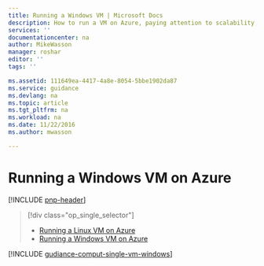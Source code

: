```yaml
---
title: Running a Windows VM | Microsoft Docs
description: How to run a VM on Azure, paying attention to scalability, resiliency, manageability, and security.
services: ''
documentationcenter: na
author: MikeWasson
manager: roshar
editor: ''
tags: ''

ms.assetid: 111649ea-4417-4a8e-8054-5bbe1902da87
ms.service: guidance
ms.devlang: na
ms.topic: article
ms.tgt_pltfrm: na
ms.workload: na
ms.date: 11/22/2016
ms.author: mwasson

---
```

# Running a Windows VM on Azure
[!INCLUDE [pnp-header](../../../includes/guidance-pnp-header-include.md)]

> [!div class="op_single_selector"]
> * [Running a Linux VM on Azure](linux-single-vm.md)
> * [Running a Windows VM on Azure](windows-single-vm.md)
> 
> 

[!INCLUDE [gudiance-comput-single-vm-windows](../../../includes/guidance-compute-single-vm-windows.md)]

